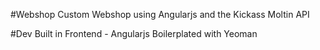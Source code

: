 #Webshop
Custom Webshop using Angularjs and the Kickass Moltin API

#Dev
Built in Frontend - Angularjs
Boilerplated with Yeoman

